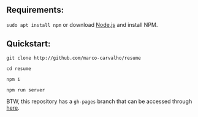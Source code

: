 ## Requirements:
`sudo apt install npm` or download [Node.js](https://nodejs.org/en/) and install NPM.

## Quickstart:
`git clone http://github.com/marco-carvalho/resume`

`cd resume`

`npm i`

`npm run server`

BTW, this repository has a `gh-pages` branch that can be accessed through [here](https://marco-carvalho.github.io/resume/).
